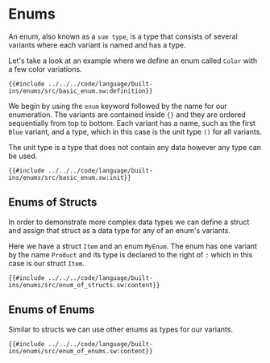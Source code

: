 # Enums

An enum, also known as a `sum type`, is a type that consists of several variants where each variant is named and has a type.

Let's take a look at an example where we define an enum called `Color` with a few color variations.

```sway
{{#include ../../../code/language/built-ins/enums/src/basic_enum.sw:definition}}
```

We begin by using the `enum` keyword followed by the name for our enumeration. The variants are contained inside `{}` and they are ordered sequentially from top to bottom. Each variant has a name, such as the first `Blue` variant, and a type, which in this case is the unit type `()` for all variants.

The unit type is a type that does not contain any data however any type can be used.

```sway
{{#include ../../../code/language/built-ins/enums/src/basic_enum.sw:init}}
```

## Enums of Structs

In order to demonstrate more complex data types we can define a struct and assign that struct as a data type for any of an enum's variants.

Here we have a struct `Item` and an enum `MyEnum`. The enum has one variant by the name `Product` and its type is declared to the right of `:` which in this case is our struct `Item`.

```sway
{{#include ../../../code/language/built-ins/enums/src/enum_of_structs.sw:content}}
```

## Enums of Enums

Similar to structs we can use other enums as types for our variants.

```sway
{{#include ../../../code/language/built-ins/enums/src/enum_of_enums.sw:content}}
```
